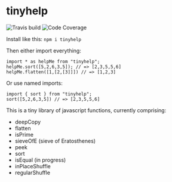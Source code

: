 # tinyhelp

![Travis build](https://img.shields.io/travis/johnptmcdonald/tinyhelp)
![Code Coverage](https://img.shields.io/codecov/c/github/johnptmcdonald/tinyhelp)

Install like this:
`npm i tinyhelp`

Then either import everything:

```
import * as helpMe from "tinyhelp";
helpMe.sort([5,2,6,3,5]); // => [2,3,5,5,6]
helpMe.flatten([1,[2,[3]]]) // => [1,2,3]
```

Or use named imports:

```
import { sort } from "tinyhelp";
sort([5,2,6,3,5]) // => [2,3,5,5,6]

```

This is a tiny library of javascript functions, currently comprising:

- deepCopy
- flatten
- isPrime
- sieveOfE (sieve of Eratosthenes)
- peek
- sort
- isEqual (in progress)
- inPlaceShuffle
- regularShuffle

